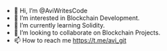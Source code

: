 - 👋 Hi, I’m @AviWritesCode
- 👀 I’m interested in Blockchain Development.
- 🌱 I’m currently learning Solidity.
- 💞️ I’m looking to collaborate on Blockchain Projects.
- 📫 How to reach me https://t.me/avi_git

<!---
AviWritesCode/AviWritesCode is a ✨ special ✨ repository because its `README.md` (this file) appears on your GitHub profile.
You can click the Preview link to take a look at your changes.
--->
